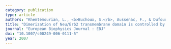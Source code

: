 ```yaml
---
category: publication
type: article
authors: "Khemtémourian, L., <b>Buchoux, S.</b>, Aussenac, F., & Dufourc, E. J"
title: "Dimerization of Neu/Erb2 transmembrane domain is controlled by membrane curvature"
journal: "European Biophysics Journal : EBJ"
doi: "10.1007/s00249-006-0111-5"
year: 2007
---
```

